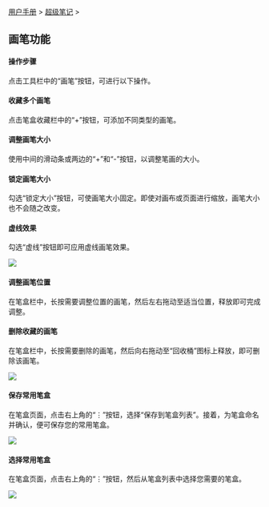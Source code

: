 [用户手册](/dragonnest/drawnote/manual/zh) > [超级笔记](/dragonnest/drawnote/manual/zh/super_note) >

画笔功能
---

#### 操作步骤

点击工具栏中的“画笔”按钮，可进行以下操作。

#### 收藏多个画笔

点击笔盒收藏栏中的“+”按钮，可添加不同类型的画笔。

#### 调整画笔大小

使用中间的滑动条或两边的“+”和“-”按钮，以调整笔画的大小。

#### 锁定画笔大小

勾选“锁定大小”按钮，可使画笔大小固定。即使对画布或页面进行缩放，画笔大小也不会随之改变。

#### 虚线效果

勾选“虚线”按钮即可应用虚线画笔效果。

![](imgs/brush_function1.png)

#### 调整画笔位置
在笔盒栏中，长按需要调整位置的画笔，然后左右拖动至适当位置，释放即可完成调整。

#### 删除收藏的画笔

在笔盒栏中，长按需要删除的画笔，然后向右拖动至“回收桶”图标上释放，即可删除该画笔。

![](imgs/brush_function2.png)

#### 保存常用笔盒
在笔盒页面，点击右上角的“⋮”按钮，选择“保存到笔盒列表”。接着，为笔盒命名并确认，便可保存您的常用笔盒。

![](imgs/brush_function3.png)

#### 选择常用笔盒
在笔盒页面，点击右上角的“⋮”按钮，然后从笔盒列表中选择您需要的笔盒。

![](imgs/brush_function4.png)
